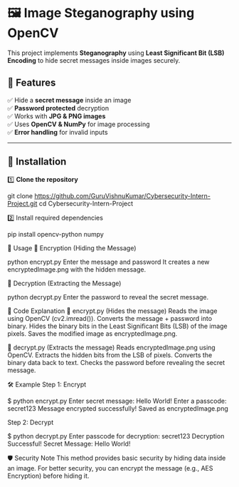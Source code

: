 # 🖼️ Image Steganography using OpenCV

This project implements **Steganography** using **Least Significant Bit (LSB) Encoding** to hide secret messages inside images securely.

## 📌 Features
✅ Hide a **secret message** inside an image  
✅ **Password protected** decryption  
✅ Works with **JPG & PNG images**  
✅ Uses **OpenCV & NumPy** for image processing  
✅ **Error handling** for invalid inputs  

---

## 🚀 Installation

1️⃣ **Clone the repository**

git clone https://github.com/GuruVishnuKumar/Cybersecurity-Intern-Project.git
cd Cybersecurity-Intern-Project

2️⃣ Install required dependencies

pip install opencv-python numpy

🎯 Usage
🔹 Encryption (Hiding the Message)

python encrypt.py
Enter the message and password
It creates a new encryptedImage.png with the hidden message.

🔹 Decryption (Extracting the Message)

python decrypt.py
Enter the password to reveal the secret message.

📜 Code Explanation
🔹 encrypt.py (Hides the message)
Reads the image using OpenCV (cv2.imread()).
Converts the message + password into binary.
Hides the binary bits in the Least Significant Bits (LSB) of the image pixels.
Saves the modified image as encryptedImage.png.

🔹 decrypt.py (Extracts the message)
Reads encryptedImage.png using OpenCV.
Extracts the hidden bits from the LSB of pixels.
Converts the binary data back to text.
Checks the password before revealing the secret message.

🛠️ Example
Step 1: Encrypt

$ python encrypt.py
Enter secret message: Hello World!
Enter a passcode: secret123
Message encrypted successfully! Saved as encryptedImage.png

Step 2: Decrypt

$ python decrypt.py
Enter passcode for decryption: secret123
Decryption Successful! Secret Message: Hello World!

🛡️ Security Note
This method provides basic security by hiding data inside an image.
For better security, you can encrypt the message (e.g., AES Encryption) before hiding it.




